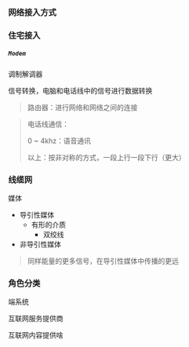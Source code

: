 ### 网络接入方式

### 住宅接入

##### `Modem` 

调制解调器

信号转换，电脑和电话线中的信号进行数据转换

> 路由器：进行网络和网络之间的连接



> 电话线通信：
>
> 0 ~ 4khz：语音通讯
>
> 以上：按非对称的方式，一段上行一段下行（更大）



### 线缆网

媒体

- 导引性媒体
  - 有形的介质
    - 双绞线
- 非导引性媒体

> 同样能量的更多信号，在导引性媒体中传播的更远



### 角色分类 

端系统

互联网服务提供商

互联网内容提供啥

